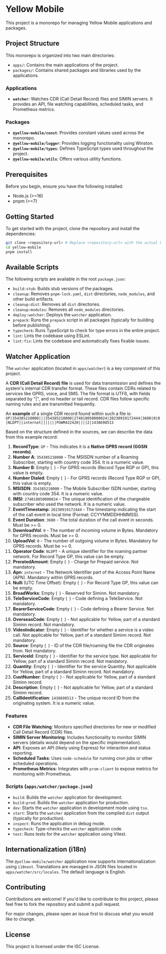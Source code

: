 # Yellow Mobile

This project is a monorepo for managing Yellow Mobile applications and packages.

## Project Structure

This monorepo is organized into two main directories:

*   `apps/`: Contains the main applications of the project.
*   `packages/`: Contains shared packages and libraries used by the applications.

### Applications

*   **`watcher`**: Watches CDR (Call Detail Record) files and SIMIN servers. It provides an API, file watching capabilities, scheduled tasks, and Prometheus metrics.

### Packages

*   **`@yellow-mobile/const`**: Provides constant values used across the monorepo.
*   **`@yellow-mobile/logger`**: Provides logging functionality using Winston.
*   **`@yellow-mobile/types`**: Defines TypeScript types used throughout the project.
*   **`@yellow-mobile/utils`**: Offers various utility functions.

## Prerequisites

Before you begin, ensure you have the following installed:

*   Node.js (>=16)
*   pnpm (>=7)

## Getting Started

To get started with the project, clone the repository and install the dependencies:

```bash
git clone <repository-url> # Replace <repository-url> with the actual URL
cd yellow-mobile
pnpm install
```

## Available Scripts

The following scripts are available in the root `package.json`:

*   `build:stub`: Builds stub versions of the packages.
*   `cleanup`: Removes `pnpm-lock.yaml`, `dist` directories, `node_modules`, and other build artifacts.
*   `cleanup:dist`: Removes all `dist` directories.
*   `cleanup:modules`: Removes all `node_modules` directories.
*   `deploy:watcher`: Deploys the `watcher` application.
*   `prepack`: Runs the `prepack` script in all packages (typically for building before publishing).
*   `typecheck`: Runs TypeScript to check for type errors in the entire project.
*   `lint`: Lints the codebase using ESLint.
*   `lint:fix`: Lints the codebase and automatically fixes fixable issues.

## Watcher Application

The `watcher` application (located in `apps/watcher`) is a key component of this project.

A **CDR (Call Detail Record) file** is used for data transmission and defines the system's internal CDR transfer format. These files contain CDRs related to services like GPRS, voice, and SMS. The file format is UTF8, with fields separated by "|", and no header or tail record. CDR files follow specific naming rules and are transmitted frequently.

An **example** of a single CDR record found within such a file is:
`GP|354385210000|||354385210000|274018050000024|20230919172444|3600|0|0|NLDPT||internet|||||||PGWM422420||||2|1438698513`

Based on the structure defined in the sources, we can describe the data from this example record:

1.  **RecordType**: `GP` - This indicates it is a **Native GPRS record (GGSN records)**.
2.  **Number A**: `354385210000` - The MSISDN number of a Roaming Subscriber, starting with country code 354. It is a numeric value.
3.  **Number B**: Empty (` `) - For GPRS records (Record Type RGP or GP), this value is empty.
4.  **Number Dialed**: Empty (` `) - For GPRS records (Record Type RGP or GP), this value is empty.
5.  **MSISDN**: `354385210000` - The Mobile Subscriber ISDN number, starting with country code 354. It is a numeric value.
6.  **IMSI**: `274018050000024` - The unique identification of the chargeable subscriber who used the network. It is a numeric value.
7.  **EventTimestamp**: `20230919172444` - The timestamp indicating the start of the call event in local time (Format: CCYYMMDDHHMMSS).
8.  **Event Duration**: `3600` - The total duration of the call event in seconds. Must be >= 0.
9.  **DownloadVol**: `0` - The number of incoming volume in Bytes. Mandatory for GPRS records. Must be >= 0.
10. **UploadVol**: `0` - The number of outgoing volume in Bytes. Mandatory for GPRS records. Must be >= 0.
11. **Operator Code**: `NLDPT` - A unique identifier for the roaming partner network. For Record Type GP, this value can be empty.
12. **PreratedAmount**: Empty (` `) - Charge for Prepaid service. Not mandatory.
13. **Apn**: `internet` - The Network Identifier part of the Access Point Name (APN). Mandatory within GPRS records.
14. **Nulli** (UTC Time Offset): Empty (` `) - For Record Type GP, this value can be empty.
15. **BroadWorks**: Empty (` `) - Reserved for Siminn. Not mandatory.
16. **TeleServiceCode**: Empty (` `) - Code defining a TeleService. Not mandatory.
17. **BearerServiceCode**: Empty (` `) - Code defining a Bearer Service. Not mandatory.
18. **OverseasCode**: Empty (` `) - Not applicable for Yellow, part of a standard Siminn record. Not mandatory.
19. **VideoIndicator**: Empty (` `) - Identifier for whether a service is a video call. Not applicable for Yellow, part of a standard Siminn record. Not mandatory.
20. **Source**: Empty (` `) - ID of the CDR file/roaming file the CDR originates from. Not mandatory.
21. **ServiceId**: Empty (` `) - Identifier for the service type. Not applicable for Yellow, part of a standard Siminn record. Not mandatory.
22. **Quantity**: Empty (` `) - Identifier for the service Quantity. Not applicable for Yellow, part of a standard Siminn record. Not mandatory.
23. **CustNumber**: Empty (` `) - Not applicable for Yellow, part of a standard Siminn record.
24. **Description**: Empty (` `) - Not applicable for Yellow, part of a standard Siminn record.
25. **CallIdentification**: `1438698513` - The unique record ID from the originating system. It is a numeric value.

### Features

*   **CDR File Watching**: Monitors specified directories for new or modified Call Detail Record (CDR) files.
*   **SIMIN Server Monitoring**: Includes functionality to monitor SIMIN servers (details would depend on the specific implementation).
*   **API**: Exposes an API (likely using Express) for interaction and status reporting.
*   **Scheduled Tasks**: Uses `node-schedule` for running cron jobs or other scheduled operations.
*   **Prometheus Metrics**: Integrates with `prom-client` to expose metrics for monitoring with Prometheus.

### Scripts (`apps/watcher/package.json`)

*   `build`: Builds the `watcher` application for development.
*   `build:prod`: Builds the `watcher` application for production.
*   `dev`: Starts the `watcher` application in development mode using `tsx`.
*   `start`: Starts the `watcher` application from the compiled `dist` output (typically for production).
*   `inspect`: Runs the application in debug mode.
*   `typecheck`: Type-checks the `watcher` application code.
*   `test`: Runs tests for the `watcher` application using Vitest.

## Internationalization (i18n)

The `@yellow-mobile/watcher` application now supports internationalization using `i18next`. Translations are managed in JSON files located in `apps/watcher/src/locales`. The default language is English.

## Contributing

Contributions are welcome! If you'd like to contribute to this project, please feel free to fork the repository and submit a pull request.

For major changes, please open an issue first to discuss what you would like to change.

## License

This project is licensed under the ISC License.
